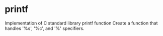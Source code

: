 # printf
Implementation of C standard library printf function
Create a function that handles '%s', '%c', and '%' specifiers.
